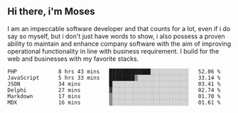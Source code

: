 ## Hi there, i'm Moses

I am an impeccable software developer and that counts for a lot, even if i do say so myself, but i don't just have words to show, i also possess a proven ability to maintain and enhance company software with the aim of improving operational functionality in line with business requirement. I build for the web and businesses with my favorite stacks.
<!--START_SECTION:waka-->

```text
PHP             8 hrs 43 mins   █████████████░░░░░░░░░░░░   52.06 %
JavaScript      5 hrs 33 mins   ████████▒░░░░░░░░░░░░░░░░   33.14 %
JSON            34 mins         █░░░░░░░░░░░░░░░░░░░░░░░░   03.41 %
Delphi          27 mins         ▓░░░░░░░░░░░░░░░░░░░░░░░░   02.74 %
Markdown        17 mins         ▒░░░░░░░░░░░░░░░░░░░░░░░░   01.70 %
MDX             16 mins         ▒░░░░░░░░░░░░░░░░░░░░░░░░   01.61 %
```

<!--END_SECTION:waka-->
